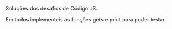 Soluções dos desafios de Código JS.

Em todos implementeis as funções gets e print para poder testar.
